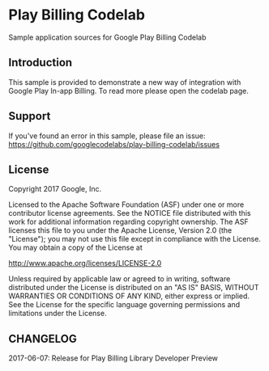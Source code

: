 # Play Billing Codelab

Sample application sources for Google Play Billing Codelab

## Introduction

This sample is provided to demonstrate a new way of integration with Google Play In-app Billing.
To read more please open the codelab page.

## Support

If you've found an error in this sample, please file an issue:
https://github.com/googlecodelabs/play-billing-codelab/issues

## License

Copyright 2017 Google, Inc.

Licensed to the Apache Software Foundation (ASF) under one or more contributor
license agreements.  See the NOTICE file distributed with this work for
additional information regarding copyright ownership.  The ASF licenses this
file to you under the Apache License, Version 2.0 (the "License"); you may not
use this file except in compliance with the License.  You may obtain a copy of
the License at

  http://www.apache.org/licenses/LICENSE-2.0

Unless required by applicable law or agreed to in writing, software
distributed under the License is distributed on an "AS IS" BASIS, WITHOUT
WARRANTIES OR CONDITIONS OF ANY KIND, either express or implied.  See the
License for the specific language governing permissions and limitations under
the License.

## CHANGELOG

   2017-06-07: Release for Play Billing Library Developer Preview
